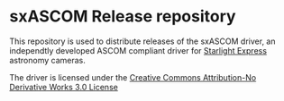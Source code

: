 # sxASCOM Release repository

This repository is used to distribute releases of the sxASCOM driver, an
independtly developed ASCOM compliant driver for [Starlight
Express](https://www.sxccd.com/) astronomy
 cameras.

The driver is licensed under the [Creative Commons Attribution-No Derivative
Works 3.0 License](http://creativecommons.org/licenses/by-nd/3.0/)